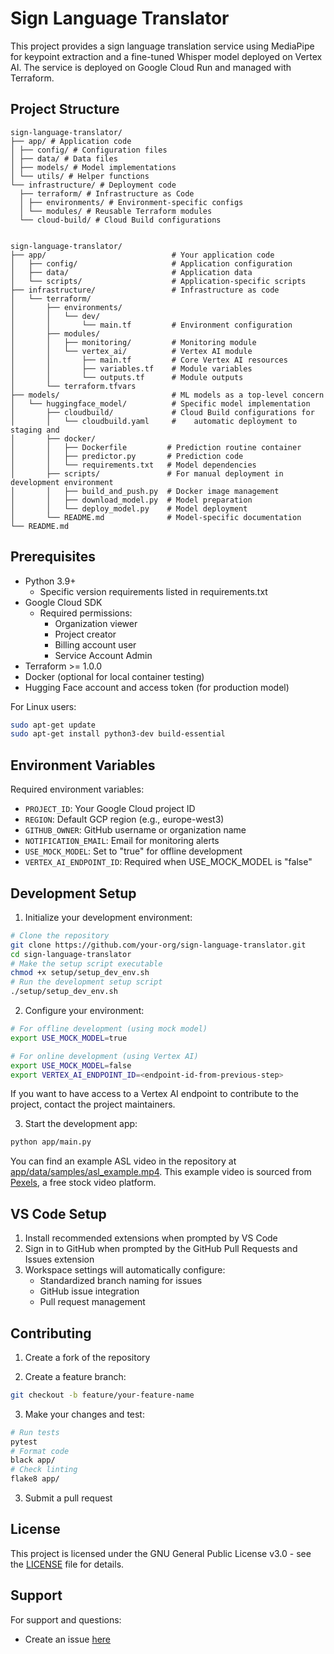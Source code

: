 # Sign Language Translator

This project provides a sign language translation service using MediaPipe for keypoint extraction and a fine-tuned Whisper model deployed on Vertex AI. The service is deployed on Google Cloud Run and managed with Terraform.

## Project Structure

```
sign-language-translator/
├── app/ # Application code
│ ├── config/ # Configuration files
│ ├── data/ # Data files
│ ├── models/ # Model implementations
│ └── utils/ # Helper functions
└── infrastructure/ # Deployment code
  ├── terraform/ # Infrastructure as Code
  │ ├── environments/ # Environment-specific configs
  │ └── modules/ # Reusable Terraform modules
  └── cloud-build/ # Cloud Build configurations


sign-language-translator/
├── app/                            # Your application code
│   ├── config/                     # Application configuration
│   ├── data/                       # Application data
│   └── scripts/                    # Application-specific scripts
├── infrastructure/                 # Infrastructure as code
│   └── terraform/
│       ├── environments/
│       │   └── dev/
│       │       └── main.tf         # Environment configuration
│       ├── modules/
│       │   ├── monitoring/         # Monitoring module
│       │   └── vertex_ai/          # Vertex AI module
│       │       ├── main.tf         # Core Vertex AI resources
│       │       ├── variables.tf    # Module variables
│       │       └── outputs.tf      # Module outputs
│       └── terraform.tfvars
├── models/                         # ML models as a top-level concern
│   └── huggingface_model/          # Specific model implementation
│       ├── cloudbuild/             # Cloud Build configurations for
│       │   └── cloudbuild.yaml     #    automatic deployment to staging and
│       ├── docker/
│       │   ├── Dockerfile         # Prediction routine container
│       │   ├── predictor.py       # Prediction code
│       │   └── requirements.txt   # Model dependencies
│       ├── scripts/               # For manual deployment in development environment
│       │   ├── build_and_push.py  # Docker image management
│       │   ├── download_model.py  # Model preparation
│       │   └── deploy_model.py    # Model deployment
│       └── README.md              # Model-specific documentation
└── README.md
```

## Prerequisites

- Python 3.9+
  - Specific version requirements listed in requirements.txt
- Google Cloud SDK
  - Required permissions:
    - Organization viewer
    - Project creator
    - Billing account user
    - Service Account Admin
- Terraform >= 1.0.0
- Docker (optional for local container testing)
- Hugging Face account and access token (for production model)

For Linux users:

```bash
sudo apt-get update
sudo apt-get install python3-dev build-essential
```

## Environment Variables

Required environment variables:

- `PROJECT_ID`: Your Google Cloud project ID
- `REGION`: Default GCP region (e.g., europe-west3)
- `GITHUB_OWNER`: GitHub username or organization name
- `NOTIFICATION_EMAIL`: Email for monitoring alerts
- `USE_MOCK_MODEL`: Set to "true" for offline development
- `VERTEX_AI_ENDPOINT_ID`: Required when USE_MOCK_MODEL is "false"

## Development Setup

1. Initialize your development environment:

```bash
# Clone the repository
git clone https://github.com/your-org/sign-language-translator.git
cd sign-language-translator
# Make the setup script executable
chmod +x setup/setup_dev_env.sh
# Run the development setup script
./setup/setup_dev_env.sh
```

2. Configure your environment:

```bash
# For offline development (using mock model)
export USE_MOCK_MODEL=true

# For online development (using Vertex AI)
export USE_MOCK_MODEL=false
export VERTEX_AI_ENDPOINT_ID=<endpoint-id-from-previous-step>
```

If you want to have access to a Vertex AI endpoint to contribute to the project, contact the project maintainers.

3. Start the development app:

```bash
python app/main.py
```

You can find an example ASL video in the repository at [app/data/samples/asl_example.mp4](https://github.com/opencampus-sh/sign-language-translator/blob/main/app/data/samples/asl_example.mp4). This example video is sourced from [Pexels](https://www.pexels.com/search/videos/sign%20language/), a free stock video platform.

## VS Code Setup

1. Install recommended extensions when prompted by VS Code
2. Sign in to GitHub when prompted by the GitHub Pull Requests and Issues extension
3. Workspace settings will automatically configure:
   - Standardized branch naming for issues
   - GitHub issue integration
   - Pull request management

## Contributing

1. Create a fork of the repository

2. Create a feature branch:

```bash
git checkout -b feature/your-feature-name
```

3. Make your changes and test:

```bash
# Run tests
pytest
# Format code
black app/
# Check linting
flake8 app/
```

3. Submit a pull request

## License

This project is licensed under the GNU General Public License v3.0 - see the [LICENSE](LICENSE) file for details.

## Support

For support and questions:

- Create an issue [here](https://github.com/opencampus-sh/sign-language-translator/issues)
